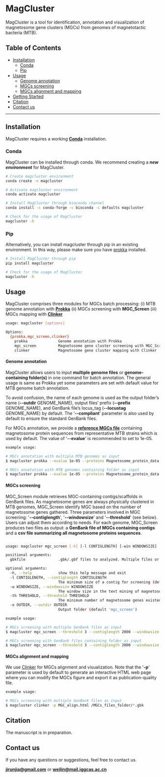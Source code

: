 # MagCluster
MagCluster is a tool for identification, annotation and visualization of magnetosome gene clusters (MGCs) from genomes of magnetotactic bacteria (MTB).

## Table of Contents
- [Installation](#installation)
  - [Conda](#conda)
  - [Pip](#pip)
- [Usage](#usage)
  - [Genome annotation](#genome-annotation)
  - [MGCs screening](#MGCs-screening)
  - [MGCs alignment and mapping](#MGCs-alignment-and-mapping)
- [Getting Started](https://github.com/RunJiaJi/magcluster/blob/main/Getting_started.md)
- [Citation](#Citation)
- [Contact us](#contact-us)
---

## Installation
MagCluster requires a working **[Conda](https://www.anaconda.com/products/individual)** installation.

### Conda
MagCluster can be installed through conda. We recommend creating a ***new environment*** for MagCluster.
```bash
# Create magcluster environment
conda create -n magcluster

# Activate magcluster environment
conda activate magcluster

# Install MagCluster through bioconda channel
conda install -c conda-forge -c bioconda -c defaults magcluster

# Check for the usage of MagCluster
magcluster -h
```
### Pip
Alternatively, you can install magcluster through pip in an existing environment. In this way, please make sure you have [prokka](https://github.com/tseemann/prokka) installed.

```bash
# Install MagCluster through pip
pip install magcluster

# Check for the usage of MagCluster
magcluster -h
```

## Usage


MagCluster comprises three modules for MGCs batch processing: 
(i) MTB genome annotation with **[Prokka](https://github.com/tseemann/prokka)**
(ii) MGCs screening with **MGC_Screen**
(iii) MGCs mapping with **[Clinker](https://github.com/gamcil/clinker)**


```bash
usage: magcluster [options]

Options:
  {prokka,mgc_screen,clinker}
    prokka              Genome annotation with Prokka
    mgc_screen          Magnetosome gene cluster screening with MGC_Screen
    clinker             Magnetosome gene cluster mapping with Clinker
```
#### Genome annotation
MagCluster allows users to input **multiple genome files** or **genome-containing folder(s)** in one command for batch annotation. The general usage is same as Prokka yet some parameters are set with default value for MTB genome batch annotation.

To avoid confusion, the name of each genome is used as the output folder’s name (**--outdir** GENOME_NAME), output files’ prefix (**--prefix** GENOME_NAME), and GenBank file’s locus_tag (**--locustag** GENOME_NAME) by default. The ‘**--compliant**’ parameter is also used by default to ensure the standard GenBank files. 

For MGCs annotation, we provide a **[reference MGCs file](https://github.com/RunJiaJi/magcluster/releases/download/v1.0/Magnetosome_protein_data.fasta.faa)** containing magnetosome protein sequences from representative MTB strains which is used by default. The value of '**--evalue**' is recommended to set to 1e-05.
```bash
example usage: 

# MGCs annotation with multiple MTB genomes as input
$ magcluster prokka --evalue 1e-05 --proteins Magnetosome_protein_data.fasta MTB_genome1.fasta MTB_genome2.fasta MTB_genome3.fasta

# MGCs annotation with MTB genomes containing folder as input
$ magcluster prokka --evalue 1e-05 --proteins Magnetosome_protein_data.fasta /MTB_genomes_folder
```
#### MGCs screening
MGC_Screen module retrieves MGC-containing contigs/scaffolds in GenBank files. As magnetosome genes are always physically clustered in MTB genomes, MGC_Screen identify MGC based on the number of magnetosome genes gathered. 
Three parameters involved in MGC screening: '**--contiglength**', '**--windowsize**' and '**--threshold**' (see below). Users can adjust them according to needs. 
For each genome, MGC_Screen produces two files as output: a **GenBank file of MGCs containing contigs** and a **csv file summarizing all magnetosome proteins sequences**.
```bash

usage: magcluster mgc_screen [-h] [-l CONTIGLENGTH] [-win WINDOWSIZE] [-th THRESHOLD] [-o OUTDIR] gbkfile [gbkfile ...]

positional arguments:
  gbkfile               .gbk/.gbf files to analyzed. Multiple files or files-containing folder is acceptable.

optional arguments:
  -h, --help            show this help message and exit
  -l CONTIGLENGTH, --contiglength CONTIGLENGTH
                        The minimum size of a contig for screening (default '2,000 bp')
  -w WINDOWSIZE, --windowsize WINDOWSIZE
                        The window size in the text mining of magnetosome proteins (default '10,000 bp')
  -th THRESHOLD, --threshold THRESHOLD
                        The minimum number of magnetosome genes existed in a window size (default '3')
  -o OUTDIR, --outdir OUTDIR
                        Output folder (default 'mgc_screen')
```
```bash
example usage: 

# MGCs screening with multiple GenBank files as input
$ magcluster mgc_screen --threshold 3 --contiglength 2000 --windowsize 10000 file1.gbk file2.gbk file3.gbk

# MGCs screening with GenBank files containing folder as input
$ magcluster mgc_screen --threshold 3 --contiglength 2000 --windowsize 10000 /gbkfiles_folder
```
#### MGCs alignment and mapping
We use [Clinker](https://github.com/gamcil/clinker) for MGCs alignment and visualization. Note that the '**-p**' parameter is used by default to generate an interactive HTML web page where you can modify the MGCs figure and export it as publication-quality file.

```bash
example usage: 

# MGCs screening with multiple GenBank files as input
$ magcluster clinker -p MGC_align.html /MGCs_files_folder/*.gbk
```
## Citation
The manuscript is in preparation.

## Contact us
If you have any questions or suggestions, feel free to contact us.

**jirunjia@gmail.com**
or 
**weilin@mail.iggcas.ac.cn**

